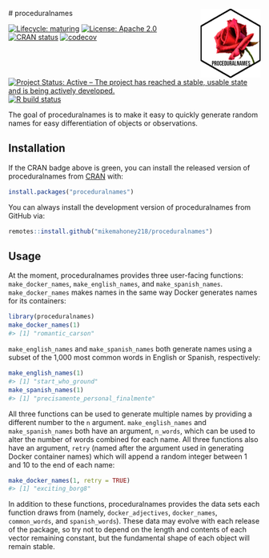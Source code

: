 
<!-- README.md is generated from README.Rmd. Please edit that file -->

\# proceduralnames
<a href='https://mikemahoney218.github.io/proceduralnames'><img src='man/figures/logo.png' align="right" height="138" /></a>

<!-- badges: start -->

[![Lifecycle:
maturing](https://img.shields.io/badge/lifecycle-maturing-blue.svg)](https://www.tidyverse.org/lifecycle/#maturing)
[![License:
Apache 2.0](https://img.shields.io/badge/license-Apache-yellowgreen.svg)](https://choosealicense.com/licenses/apache-2.0/)
[![CRAN
status](https://www.r-pkg.org/badges/version/proceduralnames)](https://CRAN.R-project.org/package=proceduralnames)
[![codecov](https://codecov.io/gh/mikemahoney218/proceduralnames/branch/master/graph/badge.svg)](https://codecov.io/gh/mikemahoney218/proceduralnames)
[![Project Status: Active – The project has reached a stable, usable
state and is being actively
developed.](https://www.repostatus.org/badges/latest/active.svg)](https://www.repostatus.org/#active)
[![R build
status](https://github.com/mikemahoney218/proceduralnames/workflows/R-CMD-check/badge.svg)](https://github.com/mikemahoney218/proceduralnames/actions)

<!-- badges: end -->

The goal of proceduralnames is to make it easy to quickly generate
random names for easy differentiation of objects or observations.

## Installation

If the CRAN badge above is green, you can install the released version
of proceduralnames from [CRAN](https://CRAN.R-project.org) with:

``` r
install.packages("proceduralnames")
```

You can always install the development version of proceduralnames from
GitHub via:

``` r
remotes::install.github("mikemahoney218/proceduralnames")
```

## Usage

At the moment, proceduralnames provides three user-facing functions:
`make_docker_names`, `make_english_names`, and `make_spanish_names`.
`make_docker_names` makes names in the same way Docker generates names
for its containers:

``` r
library(proceduralnames)
make_docker_names(1)
#> [1] "romantic_carson"
```

`make_english_names` and `make_spanish_names` both generate names using
a subset of the 1,000 most common words in English or Spanish,
respectively:

``` r
make_english_names(1)
#> [1] "start_who_ground"
make_spanish_names(1)
#> [1] "precisamente_personal_finalmente"
```

All three functions can be used to generate multiple names by providing
a different number to the `n` argument. `make_english_names` and
`make_spanish_names` both have an argument, `n_words`, which can be used
to alter the number of words combined for each name. All three functions
also have an argument, `retry` (named after the argument used in
generating Docker container names) which will append a random integer
between 1 and 10 to the end of each name:

``` r
make_docker_names(1, retry = TRUE)
#> [1] "exciting_borg8"
```

In addition to these functions, proceduralnames provides the data sets
each function draws from (namely, `docker_adjectives`, `docker_names`,
`common_words`, and `spanish_words`). These data may evolve with each
release of the package, so try not to depend on the length and contents
of each vector remaining constant, but the fundamental shape of each
object will remain stable.
